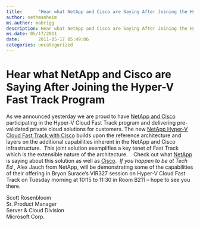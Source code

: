 ```yaml
---
title:      "Hear what NetApp and Cisco are Saying After Joining the Hyper-V Fast Track Program"
author: sethmanheim
ms.author: mabrigg
description: Hear what NetApp and Cisco are Saying After Joining the Hyper-V Fast Track Program
ms.date: 05/17/2011
date:       2011-05-17 05:49:06
categories: uncategorized
---
```

# Hear what NetApp and Cisco are Saying After Joining the Hyper-V Fast Track Program

As we announced yesterday we are proud to have [NetApp and Cisco](https://techcommunity.microsoft.com/t5/virtualization/new-hyper-v-cloud-fast-track-partners-double-down-on-private/ba-p/381816) participating in the Hyper-V Cloud Fast Track program and delivering pre-validated private cloud solutions for customers. The new [NetApp Hyper-V Cloud Fast Track with Cisco](https://www.netapp.com/microsoftcloud/) builds upon the reference architecture and layers on the additional capabilities inherent in the NetApp and Cisco infrastructure.  This joint solution exemplifies a key tenet of Fast Track which is the extensible nature of the architecture.    Check out what [NetApp](https://blogs.netapp.com/msenviro/2011/05/netapp-hyperv-cloud-fast-track-with-cisco.html) is saying about this solution as well as [Cisco](http://blogs.cisco.com/category/datacenter/).  _If you happen to be at Tech Ed_ , Alex Jauch from NetApp, will be demonstrating some of the capabilities of their offering in Bryon Surace’s VIR327 session on Hyper-V Cloud Fast Track on Tuesday morning at 10:15 to 11:30 in Room B211 – hope to see you there.    

Scott Rosenbloom  
Sr. Product Manager  
Server & Cloud Division  
Microsoft Corp.
